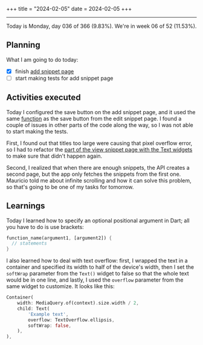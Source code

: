 +++
title = "2024-02-05"
date = 2024-02-05
+++

---

Today is Monday, day 036 of 366 (9.83%). We're in week 06 of 52 (11.53%).

## Planning

What I am going to do today:

- [x] finish [add snippet page](https://github.com/OmnicodeSolutions/luisa_drf_flutter_client/blob/snippets_CRUD/lib/add_snippet.dart)
- [ ] start making tests for add snippet page

## Activities executed

Today I configured the save button on the add snippet page, and it used the same [function](https://github.com/OmnicodeSolutions/luisa_drf_flutter_client/blob/240a2becb2c0d50e6344a9c141d1677e021ee430/lib/api_service.dart#L61C3-L108C4) as the save button from the edit snippet page. I found a couple of issues in other parts of the code along the way, so I was not able to start making the tests.

First, I found out that titles too large were causing that pixel overflow error, so I had to refactor the [part of the view snippet page with the Text widgets](https://github.com/OmnicodeSolutions/luisa_drf_flutter_client/blob/240a2becb2c0d50e6344a9c141d1677e021ee430/lib/view_snippets.dart#L76C33-L105C35) to make sure that didn't happen again.

Second, I realized that when there are enough snippets, the API creates a second page, but the app only fetches the snippets from the first one. Mauricio told me about infinite scrolling and how it can solve this problem, so that's going to be one of my tasks for tomorrow.

## Learnings

Today I learned how to specify an optional positional argument in Dart; all you have to do is use brackets:

```dart
function_name(argument1, [argument2]) {
  // statements
}
```

I also learned how to deal with text overflow: first, I wrapped the text in a container and specified its width to half of the device's width, then I set the `softWrap` parameter from the `Text()` widget to false so that the whole text would be in one line, and lastly, I used the `overflow` parameter from the same widget to customize. It looks like this:

```dart
Container(
    width: MediaQuery.of(context).size.width / 2,
    child: Text(
        'Example text',
        overflow: TextOverflow.ellipsis,
        softWrap: false,
    ),
),
```

